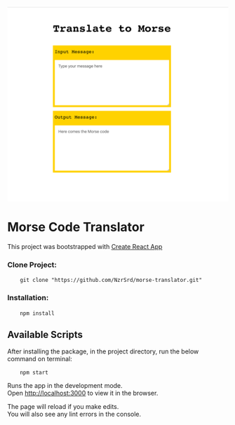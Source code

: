 ![screenshot Morse Code Translator](morse-translate.png)

# Morse Code Translator
This project was bootstrapped with [Create React App](https://github.com/facebook/create-react-app)

### Clone Project:
```
    git clone "https://github.com/NzrSrd/morse-translator.git"
```

### Installation:
```
    npm install
```

## Available Scripts

After installing the package, in the project directory, run the below command on terminal:

```
    npm start
```

Runs the app in the development mode.<br>
Open [http://localhost:3000](http://localhost:3000) to view it in the browser.

The page will reload if you make edits.<br>
You will also see any lint errors in the console.


